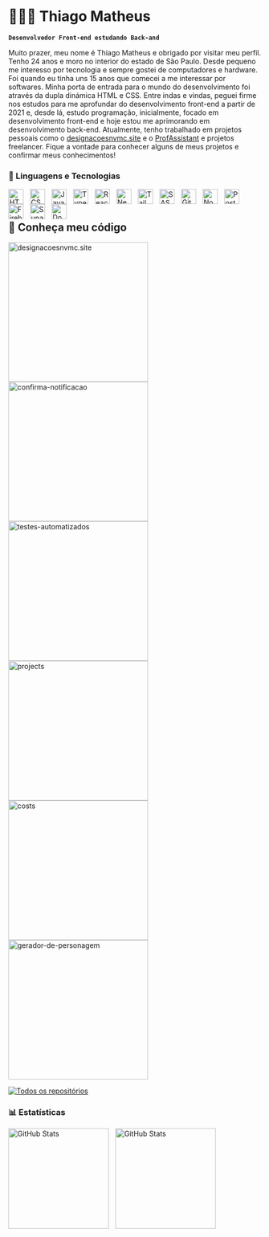 # 👨🏽‍💻 Thiago Matheus

**`Desenvolvedor Front-end estudando Back-and`**

Muito prazer, meu nome é Thiago Matheus e obrigado por visitar meu perfil. Tenho 24 anos e moro no interior do estado de São Paulo. Desde pequeno me interesso por tecnologia e sempre gostei de computadores e hardware. Foi quando eu tinha uns 15 anos que comecei a me interessar por softwares. Minha porta de entrada para o mundo do desenvolvimento foi através da dupla dinámica HTML e CSS. Entre indas e vindas, peguei firme nos estudos para me aprofundar do desenvolvimento front-end a partir de 2021 e, desde lá, estudo programação, inicialmente, focado em desenvolvimento front-end e hoje estou me aprimorando em desenvolvimento back-end. Atualmente, tenho trabalhado em projetos pessoais como o [designacoesnvmc.site](https://designacoesnvmc.site) e o [ProfAssistant](https://profassistant.site/) e projetos freelancer. Fique a vontade para conhecer alguns de meus projetos e confirmar meus conhecimentos!

### 🤖 Linguagens e Tecnologias

<img 
    align="left" 
    alt="HTML"
    title="HTML" 
    width="30px" 
    style="padding-right: 10px;" 
    src="https://cdn.jsdelivr.net/gh/devicons/devicon@latest/icons/html5/html5-original.svg" 
/>
<img 
    align="left" 
    alt="CSS" 
    title="CSS"
    width="30px" 
    style="padding-right: 10px;" 
    src="https://cdn.jsdelivr.net/gh/devicons/devicon@latest/icons/css3/css3-original.svg" 
/>
<img 
    align="left" 
    alt="JavaScript" 
    title="JavaScript"
    width="30px" 
    style="padding-right: 10px;" 
    src="https://cdn.jsdelivr.net/gh/devicons/devicon@latest/icons/javascript/javascript-original.svg" 
/>
<img 
    align="left" 
    alt="TypeScript"
    title="TypeScript" 
    width="30px" 
    style="padding-right: 10px;" 
    src="https://cdn.jsdelivr.net/gh/devicons/devicon@latest/icons/typescript/typescript-original.svg" 
/>
<img 
    align="left" 
    alt="React"
    title="React" 
    width="30px" 
    style="padding-right: 10px;" 
    src="https://cdn.jsdelivr.net/gh/devicons/devicon@latest/icons/react/react-original.svg" 
/>
<img 
    align="left" 
    alt="Next.js" 
    title="Next.js"
    width="30px" 
    style="padding-right: 10px;" 
    src="https://cdn.jsdelivr.net/gh/devicons/devicon@latest/icons/nextjs/nextjs-original.svg" 
/>
<img 
    align="left" 
    alt="Tailwind" 
    title="Tailwind"
    width="30px" 
    style="padding-right: 10px;" 
    src="https://cdn.jsdelivr.net/gh/devicons/devicon@latest/icons/tailwindcss/tailwindcss-original.svg" 
/>
<img 
    align="left" 
    alt="SASS" 
    title="SASS"
    width="30px" 
    style="padding-right: 10px;" 
    src="https://cdn.jsdelivr.net/gh/devicons/devicon@latest/icons/sass/sass-original.svg" 
/>
<img 
    align="left" 
    alt="Git" 
    title="Git"
    width="30px" 
    style="padding-right: 10px;" 
    src="https://cdn.jsdelivr.net/gh/devicons/devicon@latest/icons/git/git-original.svg" 
/>

<img
  align="left" 
  alt="Node.js" 
  title="Node.js"
  width="30px" 
  style="padding-right: 10px;" 
  src="https://cdn.jsdelivr.net/gh/devicons/devicon@latest/icons/nodejs/nodejs-plain-wordmark.svg"    
/>

<img
  align="left" 
  alt="PostgreSQL" 
  title="PostgreSQL"
  width="30px" 
  style="padding-right: 10px;" 
  src="https://cdn.jsdelivr.net/gh/devicons/devicon@latest/icons/postgresql/postgresql-original.svg"
/>
<img
  align="left" 
  alt="Firebase" 
  title="Firebase"
  width="30px" 
  style="padding-right: 10px;"
  src="https://cdn.jsdelivr.net/gh/devicons/devicon@latest/icons/firebase/firebase-original.svg"
/>
<img
  align="left" 
  alt="Supabase" 
  title="Supabase"
  width="30px" 
  style="padding-right: 10px;"
  src="https://cdn.jsdelivr.net/gh/devicons/devicon@latest/icons/supabase/supabase-original.svg"
/>
<img
  align="left" 
  alt="Docker" 
  title="Docker"
  width="30px" 
  style="padding-right: 10px;" 
  src="https://cdn.jsdelivr.net/gh/devicons/devicon@latest/icons/docker/docker-plain-wordmark.svg"
/>
<br/>
<br/>

<h2>📘 Conheça meu código</h2>

<!-- Repo info cards - https://github.com/anuraghazra/github-readme-stats -->
<!-- Small repo cards (fork) - https://github.com/DenverCoder1/github-readme-stats -->
<p align="left">
    <a href="https://github.com/thiagoomatheus/jw_scraping"><img width="278" src="https://github-readme-stats.vercel.app/api/pin/?username=thiagoomatheus&repo=jw_scraping&theme=react&bg_color=1F222E&title_color=F85D7F&hide_border=true&icon_color=F8D866&show_icons=false" alt="designacoesnvmc.site"></a>
    <a href="https://github.com/thiagoomatheus/confirma-notificacao"><img width="278" src="https://github-readme-stats.vercel.app/api/pin/?username=thiagoomatheus&repo=confirma-notificacao&theme=react&bg_color=1F222E&title_color=F85D7F&hide_border=true&icon_color=F8D866&show_icons=false" alt="confirma-notificacao"></a>
    <a href="https://github.com/thiagoomatheus/testes-automatizados"><img width="278" src="https://github-readme-stats.vercel.app/api/pin/?username=thiagoomatheus&repo=testes-automatizados&theme=react&bg_color=1F222E&title_color=F85D7F&hide_border=true&icon_color=F8D866&show_icons=false" alt="testes-automatizados"></a>
  <a href="https://github.com/thiagoomatheus/projects"><img width="278" src="https://github-readme-stats.vercel.app/api/pin/?username=thiagoomatheus&repo=projects&theme=react&bg_color=1F222E&title_color=F85D7F&hide_border=true&icon_color=F8D866&show_icons=false" alt="projects"></a>
  <a href="https://github.com/thiagoomatheus/costs"><img width="278" src="https://github-readme-stats.vercel.app/api/pin/?username=thiagoomatheus&repo=costs&theme=react&bg_color=1F222E&title_color=F85D7F&hide_border=true&icon_color=F8D866&show_icons=false" alt="costs"></a>
  <a href="https://github.com/thiagoomatheus/gerador-de-personagem"><img width="278" src="https://github-readme-stats.vercel.app/api/pin/?username=thiagoomatheus&repo=gerador-de-personagem&theme=react&bg_color=1F222E&title_color=F85D7F&hide_border=true&icon_color=F8D866&show_icons=false" alt="gerador-de-personagem"></a>
</p>

<a href="https://github.com/thiagoomatheus?tab=repositories"><img alt="Todos os repositórios" title="Todos os repositórios" src="https://custom-icon-badges.demolab.com/badge/Clique%20aqui%20para%20acessar%20todos%20os%20meus%20repositórios-1F222E?style=for-the-badge&logoColor=white&logo=repo"/></a>

### 📊 Estatísticas

<p>
  <img 
    align="left" 
    alt="GitHub Stats" 
    height="200" 
    style="padding-right: 10px;" 
    src="https://github-readme-stats-beige-nine-27.vercel.app/api?username=thiagoomatheus&count_private=true&show_icons=true&theme=nord&include_all_commits=true&locale=pt-br&hide=contribs"
  />

<img 
      align="left" 
      alt="GitHub Stats" 
      height="200" 
      src="https://github-readme-stats-beige-nine-27.vercel.app/api/top-langs/?username=thiagoomatheus&theme=nord&layout=compact&custom_title=Tecnologias&langs_count=9"
  />

</p>
